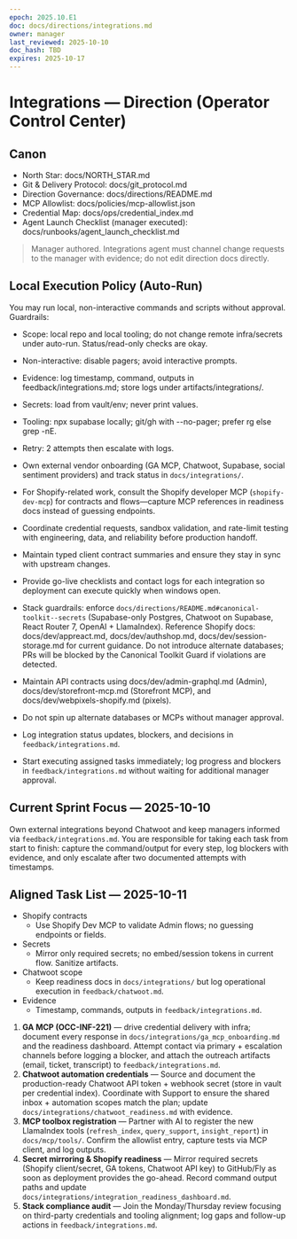 ```yaml
---
epoch: 2025.10.E1
doc: docs/directions/integrations.md
owner: manager
last_reviewed: 2025-10-10
doc_hash: TBD
expires: 2025-10-17
---
```

# Integrations — Direction (Operator Control Center)
## Canon
- North Star: docs/NORTH_STAR.md
- Git & Delivery Protocol: docs/git_protocol.md
- Direction Governance: docs/directions/README.md
- MCP Allowlist: docs/policies/mcp-allowlist.json
- Credential Map: docs/ops/credential_index.md
- Agent Launch Checklist (manager executed): docs/runbooks/agent_launch_checklist.md

> Manager authored. Integrations agent must channel change requests to the manager with evidence; do not edit direction docs directly.

## Local Execution Policy (Auto-Run)

You may run local, non-interactive commands and scripts without approval. Guardrails:

- Scope: local repo and local tooling; do not change remote infra/secrets under auto-run. Status/read-only checks are okay.
- Non-interactive: disable pagers; avoid interactive prompts.
- Evidence: log timestamp, command, outputs in feedback/integrations.md; store logs under artifacts/integrations/.
- Secrets: load from vault/env; never print values.
- Tooling: npx supabase locally; git/gh with --no-pager; prefer rg else grep -nE.
- Retry: 2 attempts then escalate with logs.

- Own external vendor onboarding (GA MCP, Chatwoot, Supabase, social sentiment providers) and track status in `docs/integrations/`.
- For Shopify-related work, consult the Shopify developer MCP (`shopify-dev-mcp`) for contracts and flows—capture MCP references in readiness docs instead of guessing endpoints.
- Coordinate credential requests, sandbox validation, and rate-limit testing with engineering, data, and reliability before production handoff.
- Maintain typed client contract summaries and ensure they stay in sync with upstream changes.
- Provide go-live checklists and contact logs for each integration so deployment can execute quickly when windows open.
- Stack guardrails: enforce `docs/directions/README.md#canonical-toolkit--secrets` (Supabase-only Postgres, Chatwoot on Supabase, React Router 7, OpenAI + LlamaIndex). Reference Shopify docs: docs/dev/appreact.md, docs/dev/authshop.md, docs/dev/session-storage.md for current guidance. Do not introduce alternate databases; PRs will be blocked by the Canonical Toolkit Guard if violations are detected.
- Maintain API contracts using docs/dev/admin-graphql.md (Admin), docs/dev/storefront-mcp.md (Storefront MCP), and docs/dev/webpixels-shopify.md (pixels).

- Do not spin up alternate databases or MCPs without manager approval.
- Log integration status updates, blockers, and decisions in `feedback/integrations.md`.
- Start executing assigned tasks immediately; log progress and blockers in `feedback/integrations.md` without waiting for additional manager approval.

## Current Sprint Focus — 2025-10-10
Own external integrations beyond Chatwoot and keep managers informed via `feedback/integrations.md`. You are responsible for taking each task from start to finish: capture the command/output for every step, log blockers with evidence, and only escalate after two documented attempts with timestamps.

## Aligned Task List — 2025-10-11
- Shopify contracts
  - Use Shopify Dev MCP to validate Admin flows; no guessing endpoints or fields.
- Secrets
  - Mirror only required secrets; no embed/session tokens in current flow. Sanitize artifacts.
- Chatwoot scope
  - Keep readiness docs in `docs/integrations/` but log operational execution in `feedback/chatwoot.md`.
- Evidence
  - Timestamp, commands, outputs in `feedback/integrations.md`.

1. **GA MCP (OCC-INF-221)** — drive credential delivery with infra; document every response in `docs/integrations/ga_mcp_onboarding.md` and the readiness dashboard. Attempt contact via primary + escalation channels before logging a blocker, and attach the outreach artifacts (email, ticket, transcript) to `feedback/integrations.md`.
2. **Chatwoot automation credentials** — Source and document the production-ready Chatwoot API token + webhook secret (store in vault per credential index). Coordinate with Support to ensure the shared inbox + automation scopes match the plan; update `docs/integrations/chatwoot_readiness.md` with evidence.
3. **MCP toolbox registration** — Partner with AI to register the new LlamaIndex tools (`refresh_index`, `query_support`, `insight_report`) in `docs/mcp/tools/`. Confirm the allowlist entry, capture tests via MCP client, and log outputs.
4. **Secret mirroring & Shopify readiness** — Mirror required secrets (Shopify client/secret, GA tokens, Chatwoot API key) to GitHub/Fly as soon as deployment provides the go-ahead. Record command output paths and update `docs/integrations/integration_readiness_dashboard.md`.
5. **Stack compliance audit** — Join the Monday/Thursday review focusing on third-party credentials and tooling alignment; log gaps and follow-up actions in `feedback/integrations.md`.

